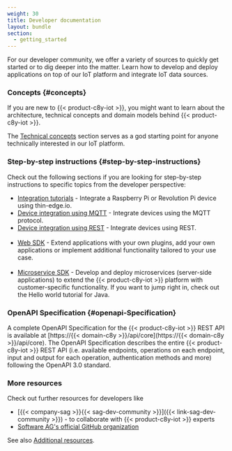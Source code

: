 ```yaml
---
weight: 30
title: Developer documentation
layout: bundle
section:
  - getting_started
---
```


<!-- content might be reworked -->

For our developer community, we offer a variety of sources to quickly get started or to dig deeper into the matter. Learn how to develop and deploy applications on top of our IoT platform and integrate IoT data sources.

### Concepts {#concepts}

If you are new to {{< product-c8y-iot >}}, you might want to learn about the architecture, technical concepts and domain models behind {{< product-c8y-iot >}}.

The <a href="/concepts/introduction/">Technical concepts</a> section serves as a god starting point for anyone technically interested in our IoT platform.

### Step-by-step instructions {#step-by-step-instructions}

Check out the following sections if you are looking for step-by-step instructions to specific topics from the developer perspective:

  - [Integration tutorials](/device-integration/integration-tutorials) - Integrate a Raspberry Pi or Revolution Pi device using thin-edge.io.
  - [Device integration using MQTT](/device-integration/mqtt) - Integrate devices using the MQTT protocol.
  - [Device integration using REST](/device-integration/rest) - Integrate devices using REST.
<br><br>
  - [Web SDK](/web/) - Extend applications with your own plugins, add your own applications or implement additional functionality tailored to your use case.
<br><br>
  - [Microservice SDK](/microservice-sdk/) - Develop and deploy microservices (server-side applications) to extend the {{< product-c8y-iot >}} platform with customer-specific functionality. If you want to jump right in, check out the Hello world tutorial for Java.

### OpenAPI Specification {#openapi-Specification}

A complete OpenAPI Specification for the {{< product-c8y-iot >}} REST API is available at [https://{{< domain-c8y >}}/api/core](https://{{< domain-c8y >}}/api/core). The OpenAPI Specification describes the entire {{< product-c8y-iot >}} REST API (i.e. available endpoints, operations on each endpoint, input and output for each operation, authentication methods and more) following the OpenAPI 3.0 standard.

### More resources

Check out further resources for developers like

- [{{< company-sag >}}{{< sag-dev-community >}}]({{< link-sag-dev-community >}}) - to collaborate with {{< product-c8y-iot >}} experts
- [Software AG's official GitHub organization](https://github.com/softwareag)

See also [Additional resources](/additional-resources/).
